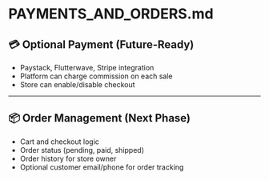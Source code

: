# PAYMENTS_AND_ORDERS.md

## 💳 Optional Payment (Future-Ready)

- Paystack, Flutterwave, Stripe integration
- Platform can charge commission on each sale
- Store can enable/disable checkout

---

## 📦 Order Management (Next Phase)

- Cart and checkout logic
- Order status (pending, paid, shipped)
- Order history for store owner
- Optional customer email/phone for order tracking
